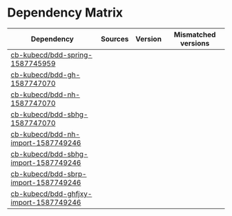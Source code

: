 # Dependency Matrix

Dependency | Sources | Version | Mismatched versions
---------- | ------- | ------- | -------------------
[cb-kubecd/bdd-spring-1587745959](https://github.com/cb-kubecd/bdd-spring-1587745959.git) |  | []() | 
[cb-kubecd/bdd-gh-1587747070](https://github.com/cb-kubecd/bdd-gh-1587747070.git) |  | []() | 
[cb-kubecd/bdd-nh-1587747070](https://github.com/cb-kubecd/bdd-nh-1587747070.git) |  | []() | 
[cb-kubecd/bdd-sbhg-1587747070](https://github.com/cb-kubecd/bdd-sbhg-1587747070.git) |  | []() | 
[cb-kubecd/bdd-nh-import-1587749246](https://github.com/cb-kubecd/bdd-nh-import-1587749246.git) |  | []() | 
[cb-kubecd/bdd-sbhg-import-1587749246](https://github.com/cb-kubecd/bdd-sbhg-import-1587749246.git) |  | []() | 
[cb-kubecd/bdd-sbrp-import-1587749246](https://github.com/cb-kubecd/bdd-sbrp-import-1587749246.git) |  | []() | 
[cb-kubecd/bdd-ghfjxy-import-1587749246](https://github.com/cb-kubecd/bdd-ghfjxy-import-1587749246.git) |  | []() | 
